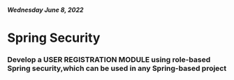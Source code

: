 ##### Wednesday June 8, 2022

# Spring Security

### Develop a **USER REGISTRATION MODULE** using role-based Spring security,which can be used in any Spring-based project
